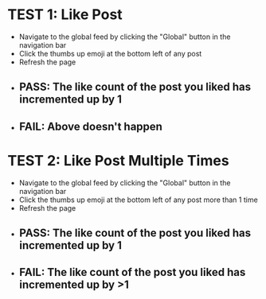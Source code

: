 # TEST 1: Like Post
- Navigate to the global feed by clicking the "Global" button in the navigation bar
- Click the thumbs up emoji at the bottom left of any post
- Refresh the page
- ## PASS: The like count of the post you liked has incremented up by 1
- ## FAIL: Above doesn't happen


# TEST 2: Like Post Multiple Times
- Navigate to the global feed by clicking the "Global" button in the navigation bar
- Click the thumbs up emoji at the bottom left of any post more than 1 time
- Refresh the page
- ## PASS: The like count of the post you liked has incremented up by 1
- ## FAIL: The like count of the post you liked has incremented up by >1
